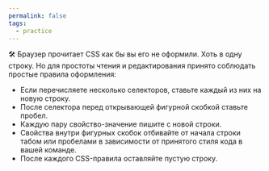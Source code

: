 ```yaml
---
permalink: false
tags:
  - practice
---
```

🛠 Браузер прочитает CSS как бы вы его не оформили. Хоть в одну строку. Но для простоты чтения и редактирования принято соблюдать простые правила оформления:

- Если перечисляете несколько селекторов, ставьте каждый из них на новую строку.
- После селектора перед открывающей фигурной скобкой ставьте пробел.
- Каждую пару свойство-значение пишите с новой строки.
- Свойства внутри фигурных скобок отбивайте от начала строки табом или пробелами в зависимости от принятого стиля кода в вашей команде.
- После каждого CSS-правила оставляйте пустую строку.
